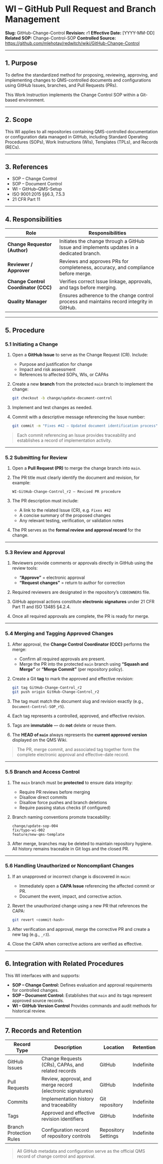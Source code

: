 # **WI – GitHub Pull Request and Branch Management**

**Slug:** GitHub-Change-Control
**Revision:** r1
**Effective Date:** [YYYY-MM-DD]
**Related SOP:** Change-Control-SOP
**Controlled Source:** https://github.com/mlehotay/redwitch/wiki/GitHub-Change-Control

---

## **1. Purpose**

To define the standardized method for proposing, reviewing, approving, and implementing changes to QMS-controlled documents and configurations using GitHub Issues, branches, and Pull Requests (PRs).

This Work Instruction implements the Change Control SOP within a Git-based environment.

---

## **2. Scope**

This WI applies to all repositories containing QMS-controlled documentation or configuration data managed in GitHub, including Standard Operating Procedures (SOPs), Work Instructions (WIs), Templates (TPLs), and Records (RECs).

---

## **3. References**

* SOP – Change Control
* SOP – Document Control
* WI – GitHub–QMS–Setup
* ISO 9001:2015 §§6.3, 7.5.3
* 21 CFR Part 11

---

## **4. Responsibilities**

| Role                                 | Responsibilities                                                                          |
| ------------------------------------ | ----------------------------------------------------------------------------------------- |
| **Change Requestor (Author)**        | Initiates the change through a GitHub Issue and implements updates in a dedicated branch. |
| **Reviewer / Approver**              | Reviews and approves PRs for completeness, accuracy, and compliance before merge.         |
| **Change Control Coordinator (CCC)** | Verifies correct Issue linkage, approvals, and tags before merging.                       |
| **Quality Manager**                  | Ensures adherence to the change control process and maintains record integrity in GitHub. |

---

## **5. Procedure**

### **5.1 Initiating a Change**

1. Open a **GitHub Issue** to serve as the Change Request (CR).
   Include:

   * Purpose and justification for change
   * Impact and risk assessment
   * References to affected SOPs, WIs, or CAPAs

2. Create a new **branch** from the protected `main` branch to implement the change:

   ```bash
   git checkout -b change/update-document-control
   ```

3. Implement and test changes as needed.

4. Commit with a descriptive message referencing the Issue number:

   ```bash
   git commit -m "Fixes #42 – Updated document identification process"
   ```

> Each commit referencing an Issue provides traceability and establishes a record of implementation activity.

---

### **5.2 Submitting for Review**

1. Open a **Pull Request (PR)** to merge the change branch into `main`.
2. The PR title must clearly identify the document and revision, for example:

   ```
   WI-GitHub-Change-Control_r2 – Revised PR procedure
   ```
3. The PR description must include:

   * A link to the related Issue (CR), e.g. `Fixes #42`
   * A concise summary of the proposed changes
   * Any relevant testing, verification, or validation notes
4. The PR serves as the **formal review and approval record** for the change.

---

### **5.3 Review and Approval**

1. Reviewers provide comments or approvals directly in GitHub using the review tools:

   * **“Approve”** = electronic approval
   * **“Request changes”** = return to author for correction

2. Required reviewers are designated in the repository’s `CODEOWNERS` file.

3. GitHub approval actions constitute **electronic signatures** under 21 CFR Part 11 and ISO 13485 §4.2.4.

4. Once all required approvals are complete, the PR is ready for merge.

---

### **5.4 Merging and Tagging Approved Changes**

1. After approval, the **Change Control Coordinator (CCC)** performs the merge:

   * Confirm all required approvals are present.
   * Merge the PR into the protected `main` branch using **“Squash and Merge”** or **“Merge Commit”** (per repository policy).

2. Create a Git **tag** to mark the approved and effective revision:

   ```bash
   git tag GitHub-Change-Control_r2
   git push origin GitHub-Change-Control_r2
   ```

3. The tag must match the document slug and revision exactly (e.g., `Document-Control-SOP_r5`).

4. Each tag represents a controlled, approved, and effective revision.

5. Tags are **immutable** — do **not** delete or reuse them.

6. The **HEAD of `main`** always represents the **current approved version** displayed on the QMS Wiki.

> The PR, merge commit, and associated tag together form the complete electronic approval and effective-date record.

---

### **5.5 Branch and Access Control**

1. The `main` branch must be **protected** to ensure data integrity:

   * Require PR reviews before merging
   * Disallow direct commits
   * Disallow force pushes and branch deletions
   * Require passing status checks (if configured)

2. Branch naming conventions promote traceability:

   ```
   change/update-sop-004
   fix/typo-wi-002
   feature/new-qms-template
   ```

3. After merge, branches may be deleted to maintain repository hygiene.
   All history remains traceable in Git logs and the closed PR.

---

### **5.6 Handling Unauthorized or Noncompliant Changes**

1. If an unapproved or incorrect change is discovered in `main`:

   * Immediately open a **CAPA Issue** referencing the affected commit or PR.
   * Document the event, impact, and corrective action.

2. Revert the unauthorized change using a new PR that references the CAPA:

   ```bash
   git revert <commit-hash>
   ```

3. After verification and approval, merge the corrective PR and create a new tag (e.g., `_r3`).

4. Close the CAPA when corrective actions are verified as effective.

---

## **6. Integration with Related Procedures**

This WI interfaces with and supports:

* **SOP – Change Control:** Defines evaluation and approval requirements for controlled changes.
* **SOP – Document Control:** Establishes that `main` and its tags represent approved source records.
* **WI – GitHub Version Control** Provides commands and audit methods for historical review.

---

## **7. Records and Retention**

| Record Type             | Description                                                | Location            | Retention  |
| ----------------------- | ---------------------------------------------------------- | ------------------- | ---------- |
| GitHub Issues           | Change Requests (CRs), CAPAs, and related records          | GitHub              | Indefinite |
| Pull Requests           | Review, approval, and merge record (electronic signatures) | GitHub              | Indefinite |
| Commits                 | Implementation history and traceability                    | Git repository      | Indefinite |
| Tags                    | Approved and effective revision identifiers                | GitHub              | Indefinite |
| Branch Protection Rules | Configuration record of repository controls                | Repository Settings | Indefinite |

> All GitHub metadata and configuration serve as the official QMS record of change control and approval.
